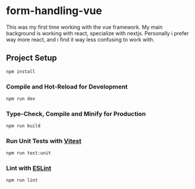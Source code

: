# form-handling-vue

This was my first time working with the vue framework. My main background is working with react, specialize with nextjs.
Personally i prefer way more react, and i find it way less confusing to work with.

## Project Setup

```sh
npm install
```

### Compile and Hot-Reload for Development

```sh
npm run dev
```

### Type-Check, Compile and Minify for Production

```sh
npm run build
```

### Run Unit Tests with [Vitest](https://vitest.dev/)

```sh
npm run test:unit
```

### Lint with [ESLint](https://eslint.org/)

```sh
npm run lint
```

